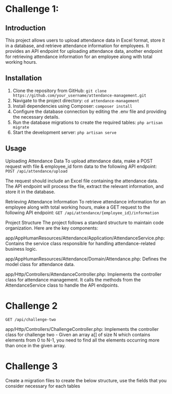 

# Challenge 1: 

## Introduction
This project allows users to upload attendance data in Excel format, store it in a database, and retrieve attendance information for employees. It provides an API endpoint for uploading attendance data, another endpoint for retrieving attendance information for an employee along with total working hours.


## Installation
1. Clone the repository from GitHub:
    ``` git clone https://github.com/your_username/attendance-management.git ```
2. Navigate to the project directory:
    ``` cd attendance-management ```
3. Install dependencies using Composer:
    ``` composer install ```
4. Configure the database connection by editing the .env file and providing the necessary details.
5. Run the database migrations to create the required tables:
    ``` php artisan migrate ```
6. Start the development server:
    ``` php artisan serve ```



## Usage

Uploading Attendance Data
To upload attendance data, make a POST request with file & employee_id form data to the following API endpoint:
  ``` POST /api/attendance/upload ```

 The request should include an Excel file containing the attendance data. The API endpoint will process the file, extract the relevant information, and store it in the database.


Retrieving Attendance Information
To retrieve attendance information for an employee along with total working hours, make a GET request to the following API endpoint:
  ``` GET /api/attendance/{employee_id}/information ```



Project Structure
The project follows a standard structure to maintain code organization. Here are the key components:

app/AppHumanResources/Attendance/Application/AttendanceService.php: Contains the service class responsible for handling attendance-related business logic.

app/AppHumanResources/Attendance/Domain/Attendance.php: Defines the model class for attendance data.

app/Http/Controllers/AttendanceController.php: Implements the controller class for attendance management. It calls the methods from the AttendanceService class to handle the API endpoints.



# Challenge 2
  ``` GET /api/challenge-two ```

app/Http/Controllers/ChallengeController.php: Implements the controller class for challenge two - Given an array a[] of size N which contains elements from 0 to N-1, you need to find all
the elements occurring more than once in the given array.

# Challenge 3
Create a migration files to create the below structure, use the fields that you consider
necessary for each tables

